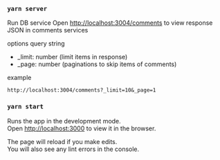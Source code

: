 ### `yarn server`
Run DB service
Open [http://localhost:3004/comments](http://localhost:3004/comments) to view response JSON in comments services

options query string
- _limit: number (limit items in response)
- _page: number (paginations to skip items of comments)

example

`http://localhost:3004/comments?_limit=10&_page=1`


### `yarn start`
Runs the app in the development mode.\
Open [http://localhost:3000](http://localhost:3000) to view it in the browser.

The page will reload if you make edits.\
You will also see any lint errors in the console.


